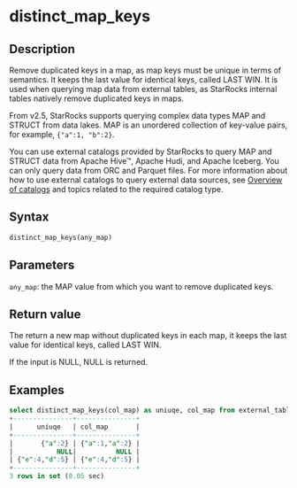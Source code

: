 # distinct_map_keys

## Description

Remove duplicated keys in a map, as map keys must be unique in terms of semantics. It keeps the last value for identical keys, called LAST WIN. It is used when querying map data from external tables, as StarRocks internal tables natively remove duplicated keys in maps.

From v2.5, StarRocks supports querying complex data types MAP and STRUCT from data lakes. MAP is an unordered collection of key-value pairs, for example, `{"a":1, "b":2}`.

You can use external catalogs provided by StarRocks to query MAP and STRUCT data from Apache Hive™, Apache Hudi, and Apache Iceberg. You can only query data from ORC and Parquet files. For more information about how to use external catalogs to query external data sources, see [Overview of catalogs](../../../data_source/catalog/catalog_overview.md) and topics related to the required catalog type.

## Syntax

```Haskell
distinct_map_keys(any_map)
```

## Parameters

`any_map`: the MAP value from which you want to remove duplicated keys.

## Return value

The return a new map without duplicated keys in each map, it keeps the last value for identical keys, called LAST WIN.

If the input is NULL, NULL is returned.

## Examples

```SQL
select distinct_map_keys(col_map) as uniuqe, col_map from external_table;
+---------------+---------------+
|      uniuqe   | col_map       |
+---------------+---------------+
|       {"a":2} | {"a":1,"a":2} |
|           NULL|          NULL |
| {"e":4,"d":5} | {"e":4,"d":5} |
+---------------+---------------+
3 rows in set (0.05 sec)
```

